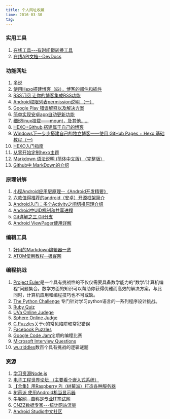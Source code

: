 ```yaml
---
title: 个人网址收藏
time: 2016-03-30
tag:
---
```


### 实用工具  
1.  [在线工具---有时间戳转换工具](http://tool.lu)
2.  [在线API文档--DevDocs](http://devdocs.io/news)


### 功能网址     
1.  [多说](http://sjindong.duoshuo.com/admin/tools/)
1.  [使用Hexo搭建博客（四），博客的部件和插件](http://www.jianshu.com/p/739bf1305e66)
1.  [RSS订阅 让你的博客集成RSS功能](http://blog.csdn.net/justflyhigh/article/details/7611648)
1.  [Android权限列表permission说明 （一）](http://www.cnblogs.com/fly_binbin/archive/2010/12/10/1902265.html)
1.   [Google Play 错误解释以及解决方案](http://felixqu.com/2014/11/22/google-play-errors-explained-with-fixes/?replytocom=19678)
1.   [简单实现安卓app自动更新功能](http://blog.csdn.net/wuyinlei/article/details/50771822)
1.   [细说linux挂载——mount，及其他……](http://forum.ubuntu.org.cn/viewtopic.php?f=120&t=257333)  
1.   [HEXO+Github,搭建属于自己的博客](http://www.jianshu.com/p/465830080ea9)      
1.   [Windows下一步步搭建自己的独立博客——使用 GitHub Pages + Hexo 基础教程（一)](http://yangruihan.com/2015/03/22/Windows%E4%B8%8B%E4%B8%80%E6%AD%A5%E6%AD%A5%E6%90%AD%E5%BB%BA%E8%87%AA%E5%B7%B1%E7%9A%84%E7%8B%AC%E7%AB%8B%E5%8D%9A%E5%AE%A2%E2%80%94%E2%80%94%E4%BD%BF%E7%94%A8%20GitHub%20Pages%20n.%20Hexo%20%E5%9F%BA%E7%A1%80%E6%95%99%E7%A8%8B%EF%BC%88%E4%B8%80%EF%BC%89/  )     
1.   [HEXO入门指南](http://www.maintao.com/2014/hexo-beginner's-guide/)    
1.   [从零开始定制hexo主题](http://www.maintao.com/2014/hexo-theme-from-scratch/)    
1.   [Markdown 语法说明 (简体中文版) （完整版）](http://wowubuntu.com/markdown/index.html )    
1.   [Github中 MarkDown的介绍](https://guides.github.com/features/mastering-markdown/ )


### 原理讲解  
1.  [小探Android应用层原理--《Android开发精要》](http://brainku.github.io/2014/10/01/reading-android-kaifa-jingyao/)  
1.  [六款值得推荐的android（安卓）开源框架简介](http://www.jb51.net/article/51052.htm )
1.  [Android入门：多个Activity之间切换原理介绍](http://blog.csdn.net/xiazdong/article/details/7749261)
1.  [Android中UID机制和共享进程](http://blog.csdn.net/coding_glacier/article/details/8230159)
1.  [Git详解之三 Git分支](http://www.open-open.com/lib/view/open1328069889514.html)
1.  [Android ViewPager使用详解](http://blog.csdn.net/alangdangjia/article/details/9054921)

### 编辑工具   
1.   [好用的Markdown编辑器一览](http://www.williamlong.info/archives/4319.html )   
1.   [ATOM使用教程--极客网](http://wiki.jikexueyuan.com/project/atom/ )    

### 编程挑战
1.  [Project Euler](https://projecteuler.net/archives)是一个具有挑战性的不仅仅需要具备数学能力的“数学/计算机编程”问题集合。数学方面的知识可以帮助你获得优雅而高效的解决方案，与此同时，计算机应用和编程技巧也不可或缺。     
2.  [The Python Challenge](http://www.pythonchallenge.com/) 专门针对学习python语言的一系列程序设计挑战。    
3.  [Ruby Quiz](http://rubyquiz.com/)    
4.  [UVa Online Judege](https://uva.onlinejudge.org/)    
5.  [Sphere Online Judge](http://www.spoj.com/)    
6.  [C Puzzles]()关于c的常见陷阱和常犯错误    
7.  [Facebook Puzzles]()    
8.  [Google Code Jam]()定期的编程比赛    
9.  [Microsoft Interview Questions]()    
10.  [wu:riddles]()数百个具有挑战的逻辑谜题    

### 资源   
1.  [学习资源Node.js](https://github.com/nswbmw/N-blog/issues )  
1.  [电子工程世界论坛 （主要看个嵌入式系统）](http://bbs.eeworld.com.cn/forum-131-1.html)
1.  [【合集】用Raspberry Pi（树莓派）打造各种服务器](http://blog.csdn.net/xzknet/article/details/38989471)
1.  [树莓派 使用Android机当显示器](http://www.eeboard.com/bbs/thread-32953-1-1.html)
1.  [牛客网--自称是专业IT笔试网](http://www.nowcoder.com/)
1.  [CNZZ数据专家---统计网站流量](http://tongji.cnzz.com)
1.  [Android Studio中文社区](http://www.android-studio.org/)
